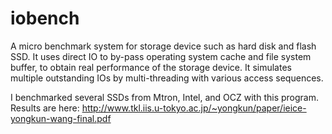 iobench
========

A micro benchmark system for storage device such as hard disk and flash SSD. It uses direct IO to by-pass operating system cache and file system buffer, to obtain real performance of the storage device. It simulates multiple outstanding IOs by multi-threading with various access sequences.

I benchmarked several SSDs from Mtron, Intel, and OCZ with this program. Results are here: 
http://www.tkl.iis.u-tokyo.ac.jp/~yongkun/paper/ieice-yongkun-wang-final.pdf
